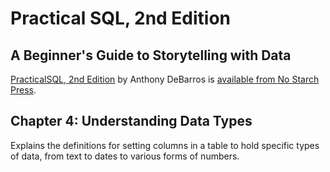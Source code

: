# Practical SQL, 2nd Edition

## A Beginner's Guide to Storytelling with Data

[PracticalSQL, 2nd Edition](https://nostarch.com/practical-sql-2nd-edition/) by Anthony DeBarros is [available from No Starch Press](https://nostarch.com/practical-sql-2nd-edition/).

## Chapter 4: Understanding Data Types

Explains the definitions for setting columns in a table to hold specific types of data, from text to dates to various forms of numbers.
